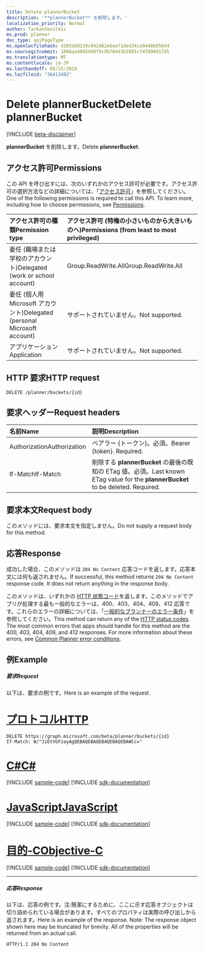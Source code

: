 ```yaml
---
title: Delete plannerBucket
description: '**plannerBucket** を削除します。'
localization_priority: Normal
author: TarkanSevilmis
ms.prod: planner
doc_type: apiPageType
ms.openlocfilehash: 4385ab8219c042d62e6ee71ded34ca9448b05694
ms.sourcegitcommit: 1066aa4045d48f9c9b764d3b2891cf4f806d17d5
ms.translationtype: MT
ms.contentlocale: ja-JP
ms.lasthandoff: 08/15/2019
ms.locfileid: "36413492"
---
```

# <a name="delete-plannerbucket"></a><span data-ttu-id="631cd-103">Delete plannerBucket</span><span class="sxs-lookup"><span data-stu-id="631cd-103">Delete plannerBucket</span></span>

[!INCLUDE [beta-disclaimer](../../includes/beta-disclaimer.md)]

<span data-ttu-id="631cd-104">**plannerBucket** を削除します。</span><span class="sxs-lookup"><span data-stu-id="631cd-104">Delete **plannerBucket**.</span></span>
## <a name="permissions"></a><span data-ttu-id="631cd-105">アクセス許可</span><span class="sxs-lookup"><span data-stu-id="631cd-105">Permissions</span></span>
<span data-ttu-id="631cd-p101">この API を呼び出すには、次のいずれかのアクセス許可が必要です。アクセス許可の選択方法などの詳細については、「[アクセス許可](/graph/permissions-reference)」を参照してください。</span><span class="sxs-lookup"><span data-stu-id="631cd-p101">One of the following permissions is required to call this API. To learn more, including how to choose permissions, see [Permissions](/graph/permissions-reference).</span></span>

|<span data-ttu-id="631cd-108">アクセス許可の種類</span><span class="sxs-lookup"><span data-stu-id="631cd-108">Permission type</span></span>      | <span data-ttu-id="631cd-109">アクセス許可 (特権の小さいものから大きいものへ)</span><span class="sxs-lookup"><span data-stu-id="631cd-109">Permissions (from least to most privileged)</span></span>              |
|:--------------------|:---------------------------------------------------------|
|<span data-ttu-id="631cd-110">委任 (職場または学校のアカウント)</span><span class="sxs-lookup"><span data-stu-id="631cd-110">Delegated (work or school account)</span></span> | <span data-ttu-id="631cd-111">Group.ReadWrite.All</span><span class="sxs-lookup"><span data-stu-id="631cd-111">Group.ReadWrite.All</span></span>    |
|<span data-ttu-id="631cd-112">委任 (個人用 Microsoft アカウント)</span><span class="sxs-lookup"><span data-stu-id="631cd-112">Delegated (personal Microsoft account)</span></span> | <span data-ttu-id="631cd-113">サポートされていません。</span><span class="sxs-lookup"><span data-stu-id="631cd-113">Not supported.</span></span>    |
|<span data-ttu-id="631cd-114">アプリケーション</span><span class="sxs-lookup"><span data-stu-id="631cd-114">Application</span></span> | <span data-ttu-id="631cd-115">サポートされていません。</span><span class="sxs-lookup"><span data-stu-id="631cd-115">Not supported.</span></span> |

## <a name="http-request"></a><span data-ttu-id="631cd-116">HTTP 要求</span><span class="sxs-lookup"><span data-stu-id="631cd-116">HTTP request</span></span>
<!-- { "blockType": "ignored" } -->
```http
DELETE /planner/buckets/{id}
```
## <a name="request-headers"></a><span data-ttu-id="631cd-117">要求ヘッダー</span><span class="sxs-lookup"><span data-stu-id="631cd-117">Request headers</span></span>
| <span data-ttu-id="631cd-118">名前</span><span class="sxs-lookup"><span data-stu-id="631cd-118">Name</span></span>       | <span data-ttu-id="631cd-119">説明</span><span class="sxs-lookup"><span data-stu-id="631cd-119">Description</span></span>|
|:---------------|:----------|
| <span data-ttu-id="631cd-120">Authorization</span><span class="sxs-lookup"><span data-stu-id="631cd-120">Authorization</span></span>  | <span data-ttu-id="631cd-p102">ベアラー {トークン}。必須。</span><span class="sxs-lookup"><span data-stu-id="631cd-p102">Bearer {token}. Required.</span></span> |
| <span data-ttu-id="631cd-123">If-Match</span><span class="sxs-lookup"><span data-stu-id="631cd-123">If-Match</span></span>  | <span data-ttu-id="631cd-p103">削除する **plannerBucket** の最後の既知の ETag 値。必須。</span><span class="sxs-lookup"><span data-stu-id="631cd-p103">Last known ETag value for the **plannerBucket** to be deleted. Required.</span></span>|

## <a name="request-body"></a><span data-ttu-id="631cd-126">要求本文</span><span class="sxs-lookup"><span data-stu-id="631cd-126">Request body</span></span>
<span data-ttu-id="631cd-127">このメソッドには、要求本文を指定しません。</span><span class="sxs-lookup"><span data-stu-id="631cd-127">Do not supply a request body for this method.</span></span>

## <a name="response"></a><span data-ttu-id="631cd-128">応答</span><span class="sxs-lookup"><span data-stu-id="631cd-128">Response</span></span>

<span data-ttu-id="631cd-p104">成功した場合、このメソッドは `204 No Content` 応答コードを返します。応答本文には何も返されません。</span><span class="sxs-lookup"><span data-stu-id="631cd-p104">If successful, this method returns `204 No Content` response code. It does not return anything in the response body.</span></span>

<span data-ttu-id="631cd-p105">このメソッドは、いずれかの [HTTP 状態コード](/graph/errors)を返します。このメソッドでアプリが処理する最も一般的なエラーは、400、403、404、409、412 応答です。これらのエラーの詳細については、「[一般的なプランナーのエラー条件](../resources/planner-overview.md#common-planner-error-conditions)」を参照してください。</span><span class="sxs-lookup"><span data-stu-id="631cd-p105">This method can return any of the [HTTP status codes](/graph/errors). The most common errors that apps should handle for this method are the 400, 403, 404, 409, and 412 responses. For more information about these errors, see [Common Planner error conditions](../resources/planner-overview.md#common-planner-error-conditions).</span></span>

## <a name="example"></a><span data-ttu-id="631cd-134">例</span><span class="sxs-lookup"><span data-stu-id="631cd-134">Example</span></span>
##### <a name="request"></a><span data-ttu-id="631cd-135">要求</span><span class="sxs-lookup"><span data-stu-id="631cd-135">Request</span></span>
<span data-ttu-id="631cd-136">以下は、要求の例です。</span><span class="sxs-lookup"><span data-stu-id="631cd-136">Here is an example of the request.</span></span>

# <a name="httptabhttp"></a>[<span data-ttu-id="631cd-137">プロトコル</span><span class="sxs-lookup"><span data-stu-id="631cd-137">HTTP</span></span>](#tab/http)
<!-- {
  "blockType": "request",
  "name": "delete_plannerbucket"
}-->
```http
DELETE https://graph.microsoft.com/beta/planner/buckets/{id}
If-Match: W/"JzEtVGFzayAgQEBAQEBAQEBAQEBAQEBAWCc="
```
# <a name="ctabcsharp"></a>[<span data-ttu-id="631cd-138">C#</span><span class="sxs-lookup"><span data-stu-id="631cd-138">C#</span></span>](#tab/csharp)
[!INCLUDE [sample-code](../includes/snippets/csharp/delete-plannerbucket-csharp-snippets.md)]
[!INCLUDE [sdk-documentation](../includes/snippets/snippets-sdk-documentation-link.md)]

# <a name="javascripttabjavascript"></a>[<span data-ttu-id="631cd-139">JavaScript</span><span class="sxs-lookup"><span data-stu-id="631cd-139">JavaScript</span></span>](#tab/javascript)
[!INCLUDE [sample-code](../includes/snippets/javascript/delete-plannerbucket-javascript-snippets.md)]
[!INCLUDE [sdk-documentation](../includes/snippets/snippets-sdk-documentation-link.md)]

# <a name="objective-ctabobjc"></a>[<span data-ttu-id="631cd-140">目的-C</span><span class="sxs-lookup"><span data-stu-id="631cd-140">Objective-C</span></span>](#tab/objc)
[!INCLUDE [sample-code](../includes/snippets/objc/delete-plannerbucket-objc-snippets.md)]
[!INCLUDE [sdk-documentation](../includes/snippets/snippets-sdk-documentation-link.md)]

---

##### <a name="response"></a><span data-ttu-id="631cd-141">応答</span><span class="sxs-lookup"><span data-stu-id="631cd-141">Response</span></span>
<span data-ttu-id="631cd-p106">以下は、応答の例です。注:簡潔にするために、ここに示す応答オブジェクトは切り詰められている場合があります。すべてのプロパティは実際の呼び出しから返されます。</span><span class="sxs-lookup"><span data-stu-id="631cd-p106">Here is an example of the response. Note: The response object shown here may be truncated for brevity. All of the properties will be returned from an actual call.</span></span>
<!-- {
  "blockType": "response",
  "truncated": true
} -->
```http
HTTP/1.1 204 No Content
```

<!-- uuid: 8fcb5dbc-d5aa-4681-8e31-b001d5168d79
2015-10-25 14:57:30 UTC -->
<!--
{
  "type": "#page.annotation",
  "description": "Delete plannerBucket",
  "keywords": "",
  "section": "documentation",
  "tocPath": "",
  "suppressions": [
  ]
}
-->
